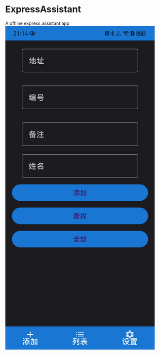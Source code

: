 # ExpressAssistant
A offline express assistant app
![Image text](https://github.com/linzheng701/ExpressAssistant/blob/main/images/1.jpg)

